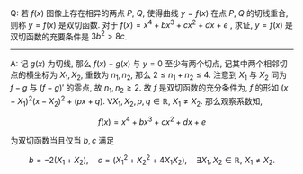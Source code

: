 Q: 若 $f(x)$ 图像上存在相异的两点 $P$, $Q$, 使得曲线 $y=f(x)$ 在点 $P$, $Q$ 的切线重合, 则称 $y=f(x)$ 是双切函数. 对于 $f(x)=x^4+bx^3+cx^2+dx+e$ , 求证, $y=f(x)$ 是双切函数的充要条件是 $3b^2>8c$.

***

A: 记 $g(x)$ 为切线, 那么 $f(x)-g(x)$ 与 $y=0$ 至少有两个切点, 记其中两个相邻切点的横坐标为 $X_1,X_2$, 重数为 $n_1,n_2$, 那么 $2\leq n_1+n_2\leq 4$. 注意到 $X_1$ 与 $X_2$ 同为 $f-g$ 与 $(f-g)'$ 的零点, 故 $n_1,n_2\geq 2$.  故 $f$ 是双切函数的充分条件为, $f$ 的形如 $(x-X_1)^2(x-X_2)^2+(px+q)$. $\forall X_1,X_2,p,q\in \mathbb R$, $X_1\neq X_2$. 那么观察系数知, 

$$
f(x)=x^4+bx^3+cx^2+dx+e
$$

为双切函数当且仅当 $b,c$ 满足 

$$
b=-2(X_1+X_2),\quad c=(X_1^2+X_2^2+4X_1X_2),\quad \exists X_1, X_2\in \mathbb R,\,\,X_1\neq X_2.
$$

